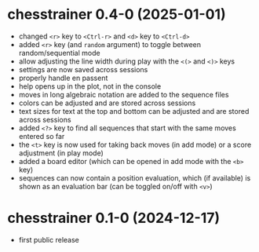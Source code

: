 # chesstrainer 0.4-0 (2025-01-01)

- changed `<r>` key to `<Ctrl-r>` and `<d>` key to `<Ctrl-d>`
- added `<r>` key (and `random` argument) to toggle between random/sequential mode
- allow adjusting the line width during play with the `<(>` and `<)>` keys
- settings are now saved across sessions
- properly handle en passent
- help opens up in the plot, not in the console
- moves in long algebraic notation are added to the sequence files
- colors can be adjusted and are stored across sessions
- text sizes for text at the top and bottom can be adjusted and are stored across sessions
- added `<?>` key to find all sequences that start with the same moves entered so far
- the `<t>` key is now used for taking back moves (in add mode) or a score adjustment (in play mode)
- added a board editor (which can be opened in add mode with the `<b>` key)
- sequences can now contain a position evaluation, which (if available) is shown as an evaluation bar (can be toggled on/off with `<v>`)

# chesstrainer 0.1-0 (2024-12-17)

- first public release
